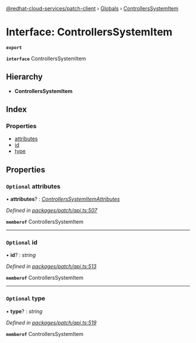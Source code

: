 [@redhat-cloud-services/patch-client](../README.md) › [Globals](../globals.md) › [ControllersSystemItem](controllerssystemitem.md)

# Interface: ControllersSystemItem

**`export`** 

**`interface`** ControllersSystemItem

## Hierarchy

* **ControllersSystemItem**

## Index

### Properties

* [attributes](controllerssystemitem.md#optional-attributes)
* [id](controllerssystemitem.md#optional-id)
* [type](controllerssystemitem.md#optional-type)

## Properties

### `Optional` attributes

• **attributes**? : *[ControllersSystemItemAttributes](controllerssystemitemattributes.md)*

*Defined in [packages/patch/api.ts:507](https://github.com/jiridostal/javascript-clients/blob/142d57b/packages/patch/api.ts#L507)*

**`memberof`** ControllersSystemItem

___

### `Optional` id

• **id**? : *string*

*Defined in [packages/patch/api.ts:513](https://github.com/jiridostal/javascript-clients/blob/142d57b/packages/patch/api.ts#L513)*

**`memberof`** ControllersSystemItem

___

### `Optional` type

• **type**? : *string*

*Defined in [packages/patch/api.ts:519](https://github.com/jiridostal/javascript-clients/blob/142d57b/packages/patch/api.ts#L519)*

**`memberof`** ControllersSystemItem
